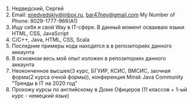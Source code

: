 1. Недведский, Сергей
2. Email: snedvedskiy@inbox.ru, bar47ney@gmail.com My Number of Phone: 8029-1777-966(A1)
3. Ищу себя и свой Way в IT-сфере. В данный момент осваиваю языки HTML, CSS, JavaScript
4. C/C++, Java, HTML, CSS, Scala
5. Последние примеры кода находятся в в репозиториях данного аккаунта
6. В основном весь мой опыт изложен в репозиториях данного аккаунта
7. Неоконченное высшее(3 курс, БГУИР, КСИС, ВМСИС, заочная форма(2 курса очной формы)), конференция Minsk Java Community “Тренды в IT на 2020 год”
8. Прохожу курсы по английскому в Доме Офицеров (11 классов + 1-ый курс - немецкий язык)
